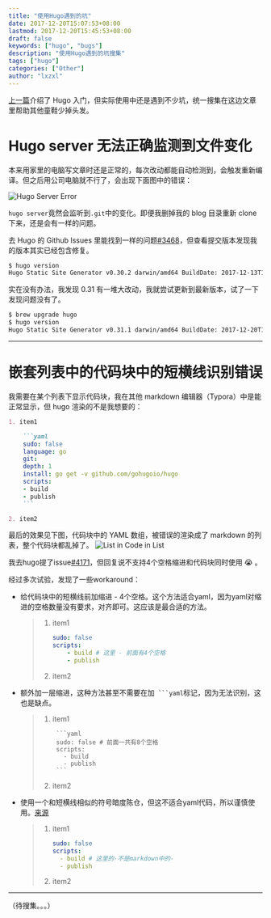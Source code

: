 ```yaml
---
title: "使用Hugo遇到的坑"
date: 2017-12-20T15:07:53+08:00
lastmod: 2017-12-20T15:45:53+08:00
draft: false
keywords: ["hugo", "bugs"]
description: "使用Hugo遇到的坑搜集"
tags: ["hugo"]
categories: ["Other"]
author: "lxzxl"
---
```


[上一篇](/post/other/start-hugo/)介绍了 Hugo 入门，但实际使用中还是遇到不少坑，统一搜集在这边文章里帮助其他童鞋少掉头发。

<!--more-->

# Hugo server 无法正确监测到文件变化

本来用家里的电脑写文章时还是正常的，每次改动都能自动检测到，会触发重新编译。但之后用公司电脑就不行了，会出现下面图中的错误：

![Hugo Server Error](/images/hugo-bugs-collection/hugo-server-watch.jpg)

`hugo server`竟然会监听到`.git`中的变化。即便我删掉我的 blog 目录重新 clone 下来，还是会有一样的问题。

去 Hugo 的 Github Issues 里能找到一样的问题[#3468](https://github.com/gohugoio/hugo/issues/3468)，但查看提交版本发现我的版本其实已经包含修复。

```bash
$ hugo version
Hugo Static Site Generator v0.30.2 darwin/amd64 BuildDate: 2017-12-13T17:35:33+08:00
```

实在没有办法，我发现 0.31 有一堆大改动，我就尝试更新到最新版本，试了一下发现问题没有了。

```bash
$ brew upgrade hugo
$ hugo version
Hugo Static Site Generator v0.31.1 darwin/amd64 BuildDate: 2017-12-20T13:32:10+08:00
```

---

# 嵌套列表中的代码块中的短横线识别错误

我需要在某个列表下显示代码块，我在其他 markdown 编辑器（Typora）中是能正常显示，但 hugo 渲染的不是我想要的：

````markdown
1. item1

    ```yaml
    sudo: false
    language: go
    git:
    depth: 1
    install: go get -v github.com/gohugoio/hugo
    scripts:
    - build
    - publish
    ```

2. item2
````

最后的效果见下图，代码块中的 YAML 数组，被错误的渲染成了 markdown 的列表，整个代码块都乱掉了。
![List in Code in List](/images/hugo-bugs-collection/list-code-list.jpg)

我去hugo提了issue[#4171](https://github.com/gohugoio/hugo/issues/4171)，但回复说不支持4个空格缩进和代码块同时使用 😭 。

经过多次试验，发现了一些workaround：

- 给代码块中的短横线前加缩进 - 4个空格。这个方法适合yaml，因为yaml对缩进的空格数量没有要求，对齐即可。这应该是最合适的方法。

    > 1. item1
    > 
    >     ```yaml
    >     sudo: false
    >     scripts:
    >         - build # 这里 - 前面有4个空格
    >         - publish
    >     ```
    > 
    > 2. item2

- 额外加一层缩进，这种方法甚至不需要在加```` ```yaml````标记，因为无法识别，这也是缺点。

    > 1. item1
    > 
    >         ```yaml 
    >         sudo: false # 前面一共有8个空格
    >         scripts:
    >           - build
    >           - publish
    >         ```
    > 
    > 2. item2


- 使用一个和短横线相似的符号暗度陈仓，但这不适合yaml代码，所以谨慎使用。[来源](https://github.com/gohugoio/hugo/issues/4171#issuecomment-352851263)

    > 1. item1
    > 
    >     ```yaml 
    >     sudo: false
    >     scripts:
    >       ‐ build # 这里的‐不是markdown中的-
    >       ‐ publish
    >     ```
    > 
    > 2. item2

---

（待搜集。。。）